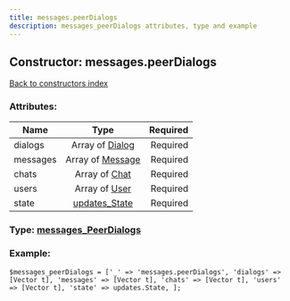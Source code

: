 ```yaml
---
title: messages.peerDialogs
description: messages_peerDialogs attributes, type and example
---
```

## Constructor: messages.peerDialogs  
[Back to constructors index](index.md)



### Attributes:

| Name     |    Type       | Required |
|----------|:-------------:|---------:|
|dialogs|Array of [Dialog](../types/Dialog.md) | Required|
|messages|Array of [Message](../types/Message.md) | Required|
|chats|Array of [Chat](../types/Chat.md) | Required|
|users|Array of [User](../types/User.md) | Required|
|state|[updates\_State](../types/updates_State.md) | Required|



### Type: [messages\_PeerDialogs](../types/messages_PeerDialogs.md)


### Example:

```
$messages_peerDialogs = ['_' => 'messages.peerDialogs', 'dialogs' => [Vector t], 'messages' => [Vector t], 'chats' => [Vector t], 'users' => [Vector t], 'state' => updates.State, ];
```  

